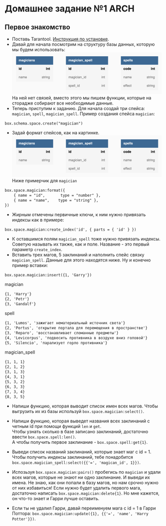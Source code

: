 # Домашнее задание №1 ARCH
## Первое знакомство
* Поставь Tarantool.
  [Инструкция по установке](https://www.tarantool.io/ru/download/os-installation/os-x/).
* Давай для начала посмотрим на структуру базы данных, которую мы будем использовать:  
  ![Формат спейсов](./Structure.png)
  На ней нет связей, вместо этого мы пишем функции, которые на сторадже собирают все необходимые данные.
* Теперь приступим к заданию. Для начала создай три спейса: `magician`, `spell`, `magician_spell`.
  Пример создания спейса `magician`:
```
box.schema.space.create("magician")
```
* Задай формат спейсов, как на картинке.  
  ![формат спейсов](./Structure.png)  
  Ниже примерчик для `magician`
```
box.space.magician:format({
    { name = "id",       type = "number" },
    { name = "name",    type = "string" },
})
```
* Жирным отмечены первичные ключи, к ним нужно привязать индексы как в примере:
```
box.space.magician:create_index('id', { parts = { 'id' } })
```
* К оставшимся полям `magician_spell` тоже нужно привязать индексы.
Советую называть их также, как и поле. Название - это первый параметр `create_index`.
* Вставить трех магов, 5 заклинаний и наполнить спейс связку `magician_spell`.
  Данные для этого находятся ниже.
  Ну и конечно пример вставки:
```
box.space.magician:insert({1, 'Garry'})
```

magician
```
{1, 'Harry'}
{2, 'Petr'}
{3, 'Gandalf'}
```

spell
```
{1, 'Lumos', 'зажигает нематериальный источник света'}
{2, 'Portus', 'открытие портала для перемещения в пространстве'}
{3, 'Reparo', 'восстанавливает сломанные предметы'}
{4, 'Levicorpus', 'подвесить противника в воздухе вниз головой'}
{5, 'Silencio', 'парализует горло противника'}
```

magician_spell
```
{1, 1, 1}
{2, 1, 2}
{3, 1, 3}
{4, 3, 1}
{5, 3, 2}
{6, 3, 3}
{7, 3, 4}
{8, 3, 5}
```

* Напиши функцию, которая выводит список имен всех магов. Чтобы выгрузить их из базы
  используй `box.space.magician:select()`.

* Напиши функцию, которая выведет названия всех заклинаний с четным id при помощи
  функций `len` и `get`.  
  Чтобы узнать сколько в базе записано заклинаний, достаточно ввести
  `box.space.spell:len()`.  
  А чтобы получить первое заклинание - `box.space.spell:get{1}`.

* Выведи список названий заклинаний, которые знает маг с id = 1.
  Чтобы получить индексы заклинаний, тебе понадобится
  `box.space.magician_spell:select({{'=', 'magican_id', 1}})`.

* Испозьзуя `box.space.magician:pairs()` пробегись по `magician` и удали всех
  магов, которые не знают ни одно заклинание. И выведи их имена. Не знаю, как они попали в базу
  магов, но нам срочно нужно от них избавиться! Если нужно будет удалить первого
  мага, достаточно написать `box.space.magician:delete{1}`. Но мне кажется,
  он что-то знает и Гарри лучше оставить.

* Если ты не удалил Гарри, давай переименуем мага с id = 1 в Гарри Поттора:
  `box.space.magician:update({1}, {{'=', 'name', 'Harry Potter'}})`.

